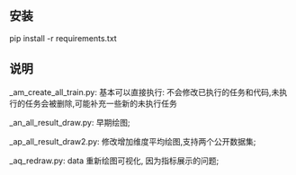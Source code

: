 
## 安装
pip install -r requirements.txt


## 说明
_am_create_all_train.py: 基本可以直接执行: 不会修改已执行的任务和代码,未执行的任务会被删除,可能补充一些新的未执行任务

_an_all_result_draw.py: 早期绘图;

_ap_all_result_draw2.py: 修改增加维度平均绘图,支持两个公开数据集;

_aq_redraw.py: data 重新绘图可视化, 因为指标展示的问题;